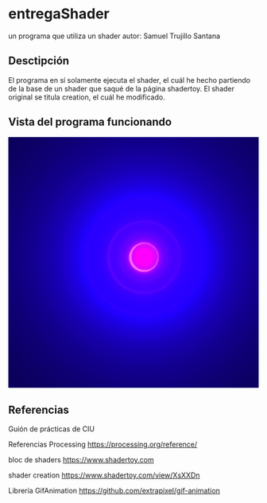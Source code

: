 # entregaShader
un programa que utiliza un shader
autor: Samuel Trujillo Santana
## Desctipción
El programa en sí solamente ejecuta el shader, el cuál he hecho partiendo de la base de un shader que saqué de la página shadertoy. El shader original se titula creation, el cuál he modificado.

## Vista del programa funcionando

![](export.gif)

## Referencias

Guión de prácticas de CIU

Referencias Processing https://processing.org/reference/

bloc de shaders https://www.shadertoy.com

shader creation https://www.shadertoy.com/view/XsXXDn

Librería GifAnimation https://github.com/extrapixel/gif-animation
